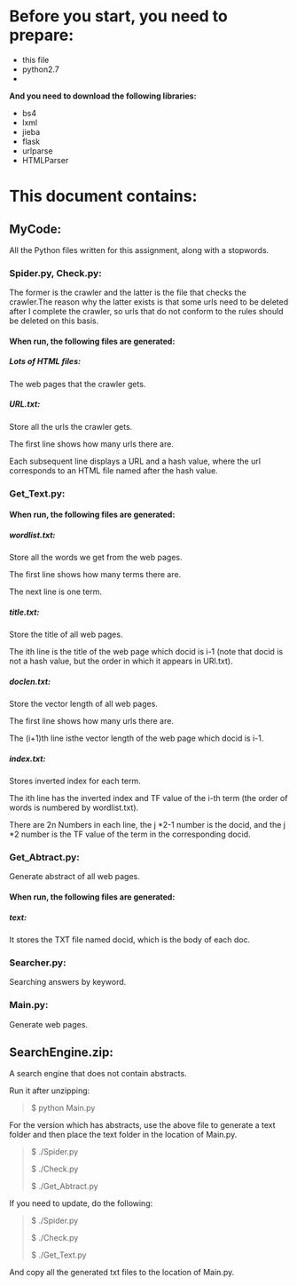 # Before you start, you need to prepare:

* this file
* python2.7
* 
**And you need to download the following libraries:**

* bs4
* lxml
* jieba
* flask
* urlparse
* HTMLParser

# This document contains:

## MyCode:

All the Python files written for this assignment, along with a stopwords.

### Spider.py, Check.py:

The former is the crawler and the latter is the file that checks the crawler.The reason why the latter exists is that some urls need to be deleted after I complete the crawler, so urls that do not conform to the rules should be deleted on this basis.

#### When run, the following files are generated:
##### Lots of HTML files:
The web pages that the crawler gets.
##### URL.txt:
Store all the urls the crawler gets.

The first line shows how many urls there are.

Each subsequent line displays a URL and a hash value, where the url corresponds to an HTML file named after the hash value.

### Get_Text.py:

#### When run, the following files are generated:
##### wordlist.txt:
Store all the words we get from the web pages.

The first line shows how many terms there are.

The next line is one term.
##### title.txt:
Store the title of all web pages.

The ith line is the title of the web page which docid is i-1  (note that docid is not a hash value, but the order in which it appears in URl.txt).
##### doclen.txt:
Store the vector length of all web pages.

The first line shows how many urls there are.

The (i+1)th line isthe vector length of the web page which docid is i-1.
##### index.txt:
Stores inverted index for each term.

The ith line has the inverted index and TF value of the i-th term (the order of words is numbered by wordlist.txt).

There are 2n Numbers in each line, the j *2-1 number is the docid, and the j \*2 number is the TF value of the term in the corresponding docid.

### Get_Abtract.py:

Generate abstract of all web pages.
#### When run, the following files are generated:
##### text:
It stores the TXT file named docid, which is the body of each doc.

### Searcher.py:

Searching answers by keyword.

### Main.py:

Generate web pages.

## SearchEngine.zip:

A search engine that does not contain abstracts.

Run it after unzipping:

>$ python Main.py

For the version which has abstracts, use the above file to generate a text folder and then place the text folder in the location of Main.py.

>\$ ./Spider.py
>
>\$ ./Check.py
>
>\$ ./Get_Abtract.py

If you need to update, do the following:

>\$ ./Spider.py
>
>\$ ./Check.py
>
>\$ ./Get_Text.py

And copy all the generated txt files to the location of Main.py.
